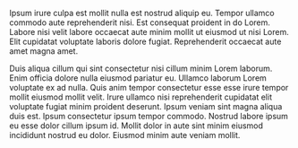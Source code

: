Ipsum irure culpa est mollit nulla est nostrud aliquip eu. Tempor ullamco commodo aute reprehenderit nisi. Est consequat proident in do Lorem. Labore nisi velit labore occaecat aute minim mollit ut eiusmod ut nisi Lorem. Elit cupidatat voluptate laboris dolore fugiat. Reprehenderit occaecat aute amet magna amet.

Duis aliqua cillum qui sint consectetur nisi cillum minim Lorem laborum. Enim officia dolore nulla eiusmod pariatur eu. Ullamco laborum Lorem voluptate ex ad nulla.
Quis anim tempor consectetur esse esse irure tempor mollit eiusmod mollit velit. Irure ullamco nisi reprehenderit cupidatat elit voluptate fugiat minim proident deserunt. Ipsum veniam sint magna aliqua duis est. Ipsum consectetur ipsum tempor commodo. Nostrud labore ipsum eu esse dolor cillum ipsum id. Mollit dolor in aute sint minim eiusmod incididunt nostrud eu dolor. Eiusmod minim aute veniam mollit.
